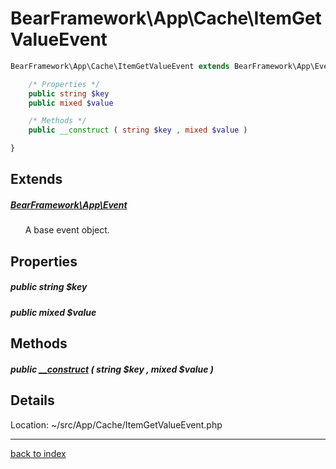 # BearFramework\App\Cache\ItemGetValueEvent

```php
BearFramework\App\Cache\ItemGetValueEvent extends BearFramework\App\Event {

	/* Properties */
	public string $key
	public mixed $value

	/* Methods */
	public __construct ( string $key , mixed $value )

}
```

## Extends

##### [BearFramework\App\Event](bearframework.app.event.class.md)

&nbsp;&nbsp;&nbsp;&nbsp;&nbsp;&nbsp;A base event object.

## Properties

##### public string $key

##### public mixed $value

## Methods

##### public [__construct](bearframework.app.cache.itemgetvalueevent.__construct.method.md) ( string $key , mixed $value )

## Details

Location: ~/src/App/Cache/ItemGetValueEvent.php

---

[back to index](index.md)

